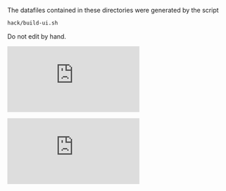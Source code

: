 The datafiles contained in these directories were generated by the script
```sh
hack/build-ui.sh
```

Do not edit by hand.


[![Analytics](https://kubernetes-site.appspot.com/UA-36037335-10/GitHub/pkg/ui/data/README.md?pixel)]()


[![Analytics](https://kubernetes-site.appspot.com/UA-36037335-10/GitHub/_tmp/pkg/ui/data/README.md?pixel)]()
